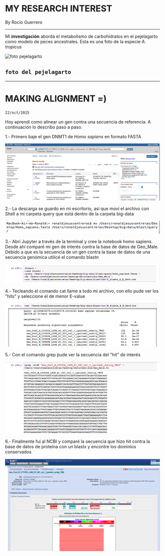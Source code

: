 # MY RESEARCH INTEREST
By Rocío Guerrero
___
Mi **investigación** aborda el metabolismo de carbohidratos en el pejelagarto como modelo de peces ancestrales. Esta es una foto de la especie *A. tropicus* 

![foto pejelagarto](http://cache1.asset-cache.net/xt/140258325.jpg?v=1&g=fs1|0|SKP93|58|325&s=1)

`foto del pejelagarto` 
---


---
# MAKING ALIGNMENT =)
`22/oct/2015`

Hoy aprendí como alinear un gen contra una secuencia de referencia. A continuación lo describo paso a paso.

1.- Primero baje el gen DNMT1 de *Homo sapiens* en formato FASTA

![foto NCBI](NCBI.png) 


2.- La descarga se guardo en mi escritorio, así que moví el archivo con Shell a mi carpeta query que está dentro de la carpeta big-data

![foto 2](shell.png) 

3.- Abri Jupyter a través de la terminal y cree la notebook homo sapiens. Desde ahí comparé mi gen de interés contra la base de datos de Geo_Male. Debido a que es la secuencia de un gen contra la base de datos de una secuencia genómica utilicé el comando blastn

![foto 3](blast.png)

4.- Tecleando el comando cat llame a todo mi archivo, con ello pude ver los "hits" y seleccione el de menor E-value

![foto 4](cat.png)

5.- Con el comando grep pude ver la secuencia del "hit" de interés

![foto 5](grep.png)

6.- Finalmente fui al NCBI y comparé la secuencia que hizo hit contra la base de datos de proteína con un blastx y encontre los dominios conservados

![foto 6](blastx.png)


